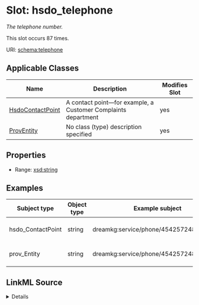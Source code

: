 

# Slot: hsdo_telephone


_The telephone number._






This slot occurs 87 times.


URI: [schema:telephone](http://schema.org/telephone)



<!-- no inheritance hierarchy -->





## Applicable Classes

| Name | Description | Modifies Slot |
| --- | --- | --- |
| [HsdoContactPoint](../classes/HsdoContactPoint.md) | A contact point&#x2014;for example, a Customer Complaints department |  yes  |
| [ProvEntity](../classes/ProvEntity.md) | No class (type) description specified |  yes  |







## Properties

* Range: [xsd:string](http://www.w3.org/2001/XMLSchema#string)






## Examples

| Subject type | Object type | Example subject | Example object | Occurrences |
| --- | --- | --- | --- | --- |
| hsdo_ContactPoint | string | dreamkg:service/phone/4542572480692224 | 484-454-8720 | 87 |
| prov_Entity | string | dreamkg:service/phone/4542572480692224 | 484-454-8720 | 87 |




## LinkML Source

<details>

```yaml
name: hsdo_telephone
annotations:
  count:
    tag: count
    value: 87
description: The telephone number.
examples:
- object:
    example_object: 484-454-8720
    example_object_type: string
    example_predicate: schema:telephone
    example_subject: dreamkg:service/phone/4542572480692224
    example_subject_type: hsdo_ContactPoint
- object:
    example_object: 484-454-8720
    example_object_type: string
    example_predicate: schema:telephone
    example_subject: dreamkg:service/phone/4542572480692224
    example_subject_type: prov_Entity
from_schema: dream-kg
rank: 1000
slot_uri: schema:telephone
alias: hsdo_telephone
domain_of:
- hsdo_ContactPoint
- prov_Entity
range: string

```
</details>